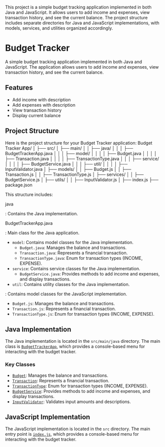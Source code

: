 This project is a simple budget tracking application implemented in both Java and JavaScript. It allows users to add income and expenses, view transaction history, and see the current balance. The project structure includes separate directories for Java and JavaScript implementations, with models, services, and utilities organized accordingly.

# Budget Tracker

A simple budget tracking application implemented in both Java and JavaScript. The application allows users to add income and expenses, view transaction history, and see the current balance.

## Features

- Add income with description
- Add expenses with description
- View transaction history
- Display current balance

## Project Structure
Here is the project structure for your Budget Tracker application:
Budget Tracker App/
│
├── src/
│   ├── main/
│   │   ├── java/
│   │   │   ├── BudgetTrackerApp.java
│   │   │   ├── model/
│   │   │   │   ├── Budget.java
│   │   │   │   ├── Transaction.java
│   │   │   │   ├── TransactionType.java
│   │   │   ├── service/
│   │   │   │   ├── BudgetService.java
│   │   │   ├── util/
│   │   │   │   ├── InputValidator.java
│   ├── models/
│   │   ├── Budget.js
│   │   ├── Transaction.js
│   │   ├── TransactionType.js
│   ├── services/
│   │   ├── BudgetService.js
│   ├── utils/
│   │   ├── InputValidator.js
│
├── index.js
├── package.json


This structure includes:

java

: Contains the Java implementation.


BudgetTrackerApp.java

: Main class for the Java application.
  - `model`: Contains model classes for the Java implementation.
    - `Budget.java`: Manages the balance and transactions.
    - `Transaction.java`: Represents a financial transaction.
    - `TransactionType.java`: Enum for transaction types (INCOME, EXPENSE).
  - `service`: Contains service classes for the Java implementation.
    - `BudgetService.java`: Provides methods to add income and expenses, and display transactions.
  - `util`: Contains utility classes for the Java implementation.
    
: Contains model classes for the JavaScript implementation.
  - `Budget.js`: Manages the balance and transactions.
  - `Transaction.js`: Represents a financial transaction.
  - `TransactionType.js`: Enum for transaction types (INCOME, EXPENSE).

  

## Java Implementation

The Java implementation is located in the `src/main/java` directory. The main class is [`BudgetTrackerApp`](src/main/java/BudgetTrackerApp.java), which provides a console-based menu for interacting with the budget tracker.

### Key Classes

- [`Budget`](src/main/java/model/Budget.java): Manages the balance and transactions.
- [`Transaction`](src/main/java/model/Transaction.java): Represents a financial transaction.
- [`TransactionType`](src/main/java/model/TransactionType.java): Enum for transaction types (INCOME, EXPENSE).
- [`BudgetService`](src/main/java/service/BudgetService.java): Provides methods to add income and expenses, and display transactions.
- [`InputValidator`](src/main/java/util/InputValidator.java): Validates input amounts and descriptions.

## JavaScript Implementation

The JavaScript implementation is located in the `src` directory. The main entry point is [`index.js`](index.js), which provides a console-based menu for interacting with the budget tracker.

